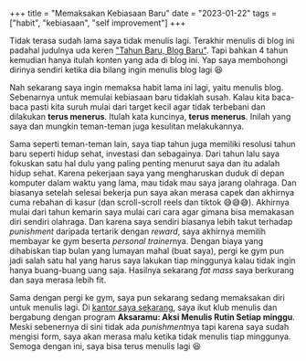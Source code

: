 +++
title =  "Memaksakan Kebiasaan Baru"
date = "2023-01-22"
tags = ["habit", "kebiasaan", "self improvement"]
+++

Tidak terasa sudah lama saya tidak menulis lagi. Terakhir menulis di blog ini padahal judulnya uda keren ["Tahun Baru, Blog Baru"](/post/new-year-new-blog/). Tapi bahkan 4 tahun kemudian hanya itulah konten yang ada di blog ini. Yap saya membohongi dirinya sendiri ketika dia bilang ingin menulis blog lagi 😆

Nah sekarang saya ingin memaksa habit lama ini lagi, yaitu menulis blog. Sebenarnya untuk memulai kebiasaan baru tidaklah susah. Kalau kita baca-baca pasti kita suruh mulai dari target kecil agar tidak terbebani dan dilakukan **terus menerus**. Itulah kata kuncinya, **terus menerus**. Inilah yang saya dan mungkin teman-teman juga kesulitan melakukannya.

Sama seperti teman-teman lain, saya tiap tahun juga memiliki resolusi tahun baru seperti hidup sehat, investasi dan sebagainya. Dari tahun lalu saya fokuskan satu hal dulu yang paling penting menurut saya dan itu adalah hidup sehat. Karena pekerjaan saya yang mengharuskan duduk di depan komputer dalam waktu yang lama, mau tidak mau saya jarang olahraga. Dan biasanya setelah selesai bekerja pun saya akan merasa capek dan akhirnya cuma rebahan di kasur (dan scroll-scroll reels dan tiktok 😅😅😅). Akhirnya mulai dari tahun kemarin saya mulai cari cara agar gimana bisa memakasan diri sendiri olahraga. Dan karena saya sendiri biasanya lebih takut terhadap *punishment* daripada tertarik dengan *reward*, saya akhirnya memilih membayar ke gym beserta *personal trainer*nya. Dengan biaya yang dihabiskan tiap bulan yang lumayan mahal (buat saya), pergi ke gym pun jadi salah satu hal yang harus saya lakukan tiap minggunya kalau tidak ingin hanya buang-buang uang saja. Hasilnya sekarang *fat mass* saya berkurang dan saya merasa lebih fit.

Sama dengan pergi ke gym, saya pun sekarang sedang memaksakan diri untuk menulis lagi. Di [kantor saya sekarang](https://efishery.com), saya ikut klub menulis dan bergabung dengan program **Aksaramu: Aksi Menulis Rutin Setiap minggu**. Meski sebenernya di sini tidak ada *punishment*nya tapi karena saya sudah mengisi form, saya akan merasa malu ketika tidak menulis tiap minggunya. Semoga dengan ini, saya bisa terus menulis lagi 😆